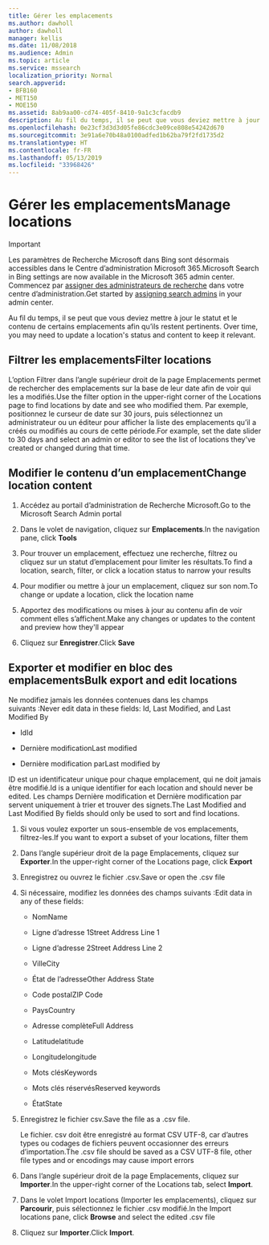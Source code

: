```yaml
---
title: Gérer les emplacements
ms.author: dawholl
author: dawholl
manager: kellis
ms.date: 11/08/2018
ms.audience: Admin
ms.topic: article
ms.service: mssearch
localization_priority: Normal
search.appverid:
- BFB160
- MET150
- MOE150
ms.assetid: 8ab9aa00-cd74-405f-8410-9a1c3cfacdb9
description: Au fil du temps, il se peut que vous deviez mettre à jour le statut et le contenu de certains emplacements afin qu’ils restent pertinents. 
ms.openlocfilehash: 0e23cf3d3d3d05fe86cdc3e09ce808e54242d670
ms.sourcegitcommit: 3e91a6e70b48a0100adfed1b62ba79f2fd1735d2
ms.translationtype: HT
ms.contentlocale: fr-FR
ms.lasthandoff: 05/13/2019
ms.locfileid: "33968426"
---
```

# <a name="manage-locations"></a><span data-ttu-id="0a366-103">Gérer les emplacements</span><span class="sxs-lookup"><span data-stu-id="0a366-103">Manage locations</span></span>

> [!IMPORTANT]
> <span data-ttu-id="0a366-104">Les paramètres de Recherche Microsoft dans Bing sont désormais accessibles dans le Centre d’administration Microsoft 365.</span><span class="sxs-lookup"><span data-stu-id="0a366-104">Microsoft Search in Bing settings are now available in the Microsoft 365 admin center.</span></span> <span data-ttu-id="0a366-105">Commencez par [assigner des administrateurs de recherche](https://docs.microsoft.com/fr-FR/microsoftsearch/setup-microsoft-search#step-2-assign-search-admin-and-search-editor) dans votre centre d’administration.</span><span class="sxs-lookup"><span data-stu-id="0a366-105">Get started by [assigning search admins](https://docs.microsoft.com/en-us/microsoftsearch/setup-microsoft-search#step-2-assign-search-admin-and-search-editor) in your admin center.</span></span>
    
<span data-ttu-id="0a366-106">Au fil du temps, il se peut que vous deviez mettre à jour le statut et le contenu de certains emplacements afin qu’ils restent pertinents. </span><span class="sxs-lookup"><span data-stu-id="0a366-106">Over time, you may need to update a location's status and content to keep it relevant.</span></span> 
  
## <a name="filter-locations"></a><span data-ttu-id="0a366-107">Filtrer les emplacements</span><span class="sxs-lookup"><span data-stu-id="0a366-107">Filter locations</span></span>

<span data-ttu-id="0a366-108">L’option Filtrer dans l’angle supérieur droit de la page Emplacements permet de rechercher des emplacements sur la base de leur date afin de voir qui les a modifiés.</span><span class="sxs-lookup"><span data-stu-id="0a366-108">Use the filter option in the upper-right corner of the Locations page to find locations by date and see who modified them.</span></span> <span data-ttu-id="0a366-109">Par exemple, positionnez le curseur de date sur 30 jours, puis sélectionnez un administrateur ou un éditeur pour afficher la liste des emplacements qu’il a créés ou modifiés au cours de cette période.</span><span class="sxs-lookup"><span data-stu-id="0a366-109">For example, set the date slider to 30 days and select an admin or editor to see the list of locations they've created or changed during that time.</span></span>
  
## <a name="change-location-content"></a><span data-ttu-id="0a366-110">Modifier le contenu d’un emplacement</span><span class="sxs-lookup"><span data-stu-id="0a366-110">Change location content</span></span>

1. <span data-ttu-id="0a366-111">Accédez au portail d’administration de Recherche Microsoft.</span><span class="sxs-lookup"><span data-stu-id="0a366-111">Go to the Microsoft Search Admin portal</span></span>
    
2. <span data-ttu-id="0a366-112">Dans le volet de navigation, cliquez sur **Emplacements**.</span><span class="sxs-lookup"><span data-stu-id="0a366-112">In the navigation pane, click **Tools**</span></span>
    
3. <span data-ttu-id="0a366-113">Pour trouver un emplacement, effectuez une recherche, filtrez ou cliquez sur un statut d’emplacement pour limiter les résultats.</span><span class="sxs-lookup"><span data-stu-id="0a366-113">To find a location, search, filter, or click a location status to narrow your results</span></span>
    
4. <span data-ttu-id="0a366-114">Pour modifier ou mettre à jour un emplacement, cliquez sur son nom.</span><span class="sxs-lookup"><span data-stu-id="0a366-114">To change or update a location, click the location name</span></span>
    
5. <span data-ttu-id="0a366-115">Apportez des modifications ou mises à jour au contenu afin de voir comment elles s’affichent.</span><span class="sxs-lookup"><span data-stu-id="0a366-115">Make any changes or updates to the content and preview how they'll appear</span></span> 
    
6. <span data-ttu-id="0a366-116">Cliquez sur **Enregistrer**.</span><span class="sxs-lookup"><span data-stu-id="0a366-116">Click **Save**</span></span>
    
## <a name="bulk-export-and-edit-locations"></a><span data-ttu-id="0a366-117">Exporter et modifier en bloc des emplacements</span><span class="sxs-lookup"><span data-stu-id="0a366-117">Bulk export and edit locations</span></span>

<span data-ttu-id="0a366-118">Ne modifiez jamais les données contenues dans les champs suivants :</span><span class="sxs-lookup"><span data-stu-id="0a366-118">Never edit data in these fields: Id, Last Modified, and Last Modified By</span></span>
  
- <span data-ttu-id="0a366-119">Id</span><span class="sxs-lookup"><span data-stu-id="0a366-119">Id</span></span>
    
- <span data-ttu-id="0a366-120">Dernière modification</span><span class="sxs-lookup"><span data-stu-id="0a366-120">Last modified</span></span>
    
- <span data-ttu-id="0a366-121">Dernière modification par</span><span class="sxs-lookup"><span data-stu-id="0a366-121">Last modified by</span></span>
    
<span data-ttu-id="0a366-122">ID est un identificateur unique pour chaque emplacement, qui ne doit jamais être modifié.</span><span class="sxs-lookup"><span data-stu-id="0a366-122">Id is a unique identifier for each location and should never be edited.</span></span> <span data-ttu-id="0a366-123">Les champs Dernière modification et Dernière modification par servent uniquement à trier et trouver des signets.</span><span class="sxs-lookup"><span data-stu-id="0a366-123">The Last Modified and Last Modified By fields should only be used to sort and find locations.</span></span>
  
1. <span data-ttu-id="0a366-124">Si vous voulez exporter un sous-ensemble de vos emplacements, filtrez-les.</span><span class="sxs-lookup"><span data-stu-id="0a366-124">If you want to export a subset of your locations, filter them</span></span>
    
2. <span data-ttu-id="0a366-125">Dans l’angle supérieur droit de la page Emplacements, cliquez sur **Exporter**.</span><span class="sxs-lookup"><span data-stu-id="0a366-125">In the upper-right corner of the Locations page, click **Export**</span></span>
    
3. <span data-ttu-id="0a366-126">Enregistrez ou ouvrez le fichier .csv.</span><span class="sxs-lookup"><span data-stu-id="0a366-126">Save or open the .csv file</span></span>
    
4. <span data-ttu-id="0a366-127">Si nécessaire, modifiez les données des champs suivants :</span><span class="sxs-lookup"><span data-stu-id="0a366-127">Edit data in any of these fields:</span></span>
    
   - <span data-ttu-id="0a366-128">Nom</span><span class="sxs-lookup"><span data-stu-id="0a366-128">Name</span></span>
    
   - <span data-ttu-id="0a366-129">Ligne d’adresse 1</span><span class="sxs-lookup"><span data-stu-id="0a366-129">Street Address Line 1</span></span>
    
   - <span data-ttu-id="0a366-130">Ligne d’adresse 2</span><span class="sxs-lookup"><span data-stu-id="0a366-130">Street Address Line 2</span></span>
    
   - <span data-ttu-id="0a366-131">Ville</span><span class="sxs-lookup"><span data-stu-id="0a366-131">City</span></span>
    
   - <span data-ttu-id="0a366-132">État de l’adresse</span><span class="sxs-lookup"><span data-stu-id="0a366-132">Other Address State</span></span>
    
   - <span data-ttu-id="0a366-133">Code postal</span><span class="sxs-lookup"><span data-stu-id="0a366-133">ZIP Code</span></span>
    
   - <span data-ttu-id="0a366-134">Pays</span><span class="sxs-lookup"><span data-stu-id="0a366-134">Country</span></span>
    
   - <span data-ttu-id="0a366-135">Adresse complète</span><span class="sxs-lookup"><span data-stu-id="0a366-135">Full Address</span></span>
    
   - <span data-ttu-id="0a366-136">Latitude</span><span class="sxs-lookup"><span data-stu-id="0a366-136">latitude</span></span>
    
   - <span data-ttu-id="0a366-137">Longitude</span><span class="sxs-lookup"><span data-stu-id="0a366-137">longitude</span></span>
    
   - <span data-ttu-id="0a366-138">Mots clés</span><span class="sxs-lookup"><span data-stu-id="0a366-138">Keywords</span></span>
    
   - <span data-ttu-id="0a366-139">Mots clés réservés</span><span class="sxs-lookup"><span data-stu-id="0a366-139">Reserved keywords</span></span>
    
   - <span data-ttu-id="0a366-140">État</span><span class="sxs-lookup"><span data-stu-id="0a366-140">State</span></span>
    
5. <span data-ttu-id="0a366-141">Enregistrez le fichier csv.</span><span class="sxs-lookup"><span data-stu-id="0a366-141">Save the file as a .csv file.</span></span>

    <span data-ttu-id="0a366-142">Le fichier. csv doit être enregistré au format CSV UTF-8, car d’autres types ou codages de fichiers peuvent occasionner des erreurs d’importation.</span><span class="sxs-lookup"><span data-stu-id="0a366-142">The .csv file should be saved as a CSV UTF-8 file, other file types and or encodings may cause import errors</span></span>
    
6. <span data-ttu-id="0a366-143">Dans l’angle supérieur droit de la page Emplacements, cliquez sur **Importer**.</span><span class="sxs-lookup"><span data-stu-id="0a366-143">In the upper-right corner of the Locations tab, select **Import**.</span></span>
    
7. <span data-ttu-id="0a366-144">Dans le volet Import locations (Importer les emplacements), cliquez sur **Parcourir**, puis sélectionnez le fichier .csv modifié.</span><span class="sxs-lookup"><span data-stu-id="0a366-144">In the Import locations pane, click **Browse** and select the edited .csv file</span></span> 
    
8. <span data-ttu-id="0a366-145">Cliquez sur **Importer**.</span><span class="sxs-lookup"><span data-stu-id="0a366-145">Click **Import**.</span></span>

  

